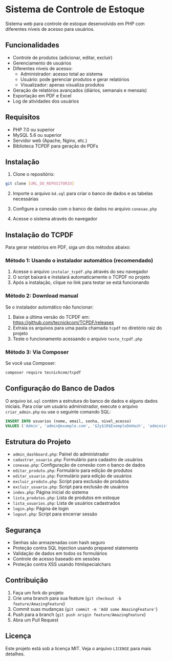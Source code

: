# Sistema de Controle de Estoque

Sistema web para controle de estoque desenvolvido em PHP com diferentes níveis de acesso para usuários.

## Funcionalidades

- Controle de produtos (adicionar, editar, excluir)
- Gerenciamento de usuários
- Diferentes níveis de acesso:
  - Administrador: acesso total ao sistema
  - Usuário: pode gerenciar produtos e gerar relatórios
  - Visualizador: apenas visualiza produtos
- Geração de relatórios avançados (diários, semanais e mensais)
- Exportação em PDF e Excel
- Log de atividades dos usuários

## Requisitos

- PHP 7.0 ou superior
- MySQL 5.6 ou superior
- Servidor web (Apache, Nginx, etc.)
- Biblioteca TCPDF para geração de PDFs

## Instalação

1. Clone o repositório:
```bash
git clone [URL_DO_REPOSITORIO]
```

2. Importe o arquivo `bd.sql` para criar o banco de dados e as tabelas necessárias

3. Configure a conexão com o banco de dados no arquivo `conexao.php`

4. Acesse o sistema através do navegador

## Instalação do TCPDF

Para gerar relatórios em PDF, siga um dos métodos abaixo:

### Método 1: Usando o instalador automático (recomendado)

1. Acesse o arquivo `instalar_tcpdf.php` através do seu navegador
2. O script baixará e instalará automaticamente o TCPDF no projeto
3. Após a instalação, clique no link para testar se está funcionando

### Método 2: Download manual

Se o instalador automático não funcionar:

1. Baixe a última versão do TCPDF em: https://github.com/tecnickcom/TCPDF/releases
2. Extraia os arquivos para uma pasta chamada `tcpdf` no diretório raiz do projeto
3. Teste o funcionamento acessando o arquivo `teste_tcpdf.php`

### Método 3: Via Composer

Se você usa Composer:

```bash
composer require tecnickcom/tcpdf
```

## Configuração do Banco de Dados

O arquivo `bd.sql` contém a estrutura do banco de dados e alguns dados iniciais. Para criar um usuário administrador, execute o arquivo `criar_admin.php` ou use o seguinte comando SQL:

```sql
INSERT INTO usuarios (nome, email, senha, nivel_acesso)
VALUES ('Admin', 'admin@example.com', '$2y$10$ExemploDeHash', 'administrador');
```

## Estrutura do Projeto

- `admin_dashboard.php`: Painel do administrador
- `cadastrar_usuario.php`: Formulário para cadastro de usuários
- `conexao.php`: Configuração de conexão com o banco de dados
- `editar_produto.php`: Formulário para edição de produtos
- `editar_usuario.php`: Formulário para edição de usuários
- `excluir_produto.php`: Script para exclusão de produtos
- `excluir_usuario.php`: Script para exclusão de usuários
- `index.php`: Página inicial do sistema
- `lista_produtos.php`: Lista de produtos em estoque
- `lista_usuarios.php`: Lista de usuários cadastrados
- `login.php`: Página de login
- `logout.php`: Script para encerrar sessão

## Segurança

- Senhas são armazenadas com hash seguro
- Proteção contra SQL Injection usando prepared statements
- Validação de dados em todos os formulários
- Controle de acesso baseado em sessões
- Proteção contra XSS usando htmlspecialchars

## Contribuição

1. Faça um fork do projeto
2. Crie uma branch para sua feature (`git checkout -b feature/AmazingFeature`)
3. Commit suas mudanças (`git commit -m 'Add some AmazingFeature'`)
4. Push para a branch (`git push origin feature/AmazingFeature`)
5. Abra um Pull Request

## Licença

Este projeto está sob a licença MIT. Veja o arquivo `LICENSE` para mais detalhes.